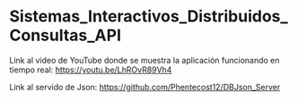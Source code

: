 # Sistemas_Interactivos_Distribuidos_Consultas_API

Link al video de YouTube donde se muestra la aplicación funcionando en tiempo real: https://youtu.be/LhROvR89Vh4

Link al servido de Json: https://github.com/Phentecost12/DBJson_Server

